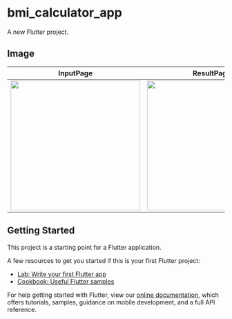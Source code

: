 # bmi_calculator_app

A new Flutter project.

## Image 
|InputPage|ResultPage|
|---|---|
|<img src="https://user-images.githubusercontent.com/92189386/160273970-a052aa2d-6bb3-49ea-9d4d-a1a139ec0ac9.png" width = "300">|<img src="https://user-images.githubusercontent.com/92189386/160273981-f1df6ff5-f7e6-4cf1-921c-2e994987e1ee.png" width = "300">|

## Getting Started

This project is a starting point for a Flutter application.

A few resources to get you started if this is your first Flutter project:

- [Lab: Write your first Flutter app](https://flutter.dev/docs/get-started/codelab)
- [Cookbook: Useful Flutter samples](https://flutter.dev/docs/cookbook)

For help getting started with Flutter, view our
[online documentation](https://flutter.dev/docs), which offers tutorials,
samples, guidance on mobile development, and a full API reference.
